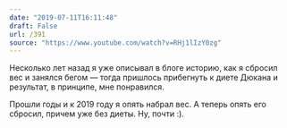 ```yaml
---
date: "2019-07-11T16:11:48"
draft: False
url: /391
source: "https://www.youtube.com/watch?v=RHj1lIzY0zg"
---
```


Несколько лет назад я уже описывал в блоге историю, как я сбросил вес и занялся бегом — тогда пришлось прибегнуть к диете Дюкана и результат, в принципе, мне понравился.

Прошли годы и к 2019 году я опять набрал вес. А теперь опять его сбросил, причем уже без диеты. Ну, почти :).
